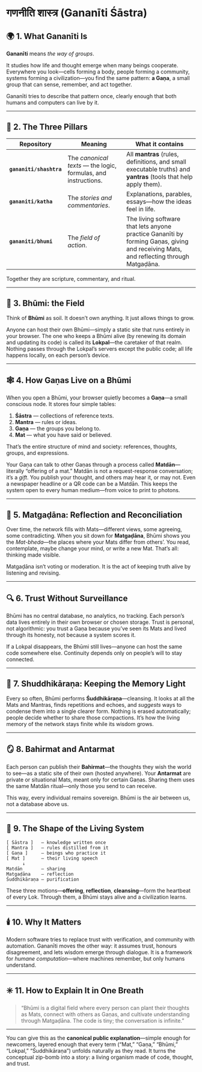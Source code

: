 # गणनीति शास्त्र (Gananīti Śāstra)

## 🌍 1.  What Gananīti Is

**Gananīti** means *the way of groups*.

It studies how life and thought emerge when many beings cooperate. Everywhere you look—cells forming a body, people forming a community, systems forming a civilization—you find the same pattern: **a Gaṇa**, a small group that can sense, remember, and act together.

Gananīti tries to describe that pattern once, clearly enough that both humans and computers can live by it.

---

## 🔹 2.  The Three Pillars

| Repository              | Meaning                                                        | What it contains                                                                                                                      |
| ----------------------- | -------------------------------------------------------------- | ------------------------------------------------------------------------------------------------------------------------------------- |
| **`gananiti/shashtra`** | The *canonical texts* — the logic, formulas, and instructions. | All **mantras** (rules, definitions, and small executable truths) and **yantras** (tools that help apply them).                       |
| **`gananiti/katha`**    | The *stories and commentaries*.                                | Explanations, parables, essays—how the ideas feel in life.                                                                            |
| **`gananiti/bhumi`**            | The *field of action*.                                         | The living software that lets anyone practice Gananīti by forming Gaṇas, giving and receiving Mats, and reflecting through Matgaḍāna. |

Together they are scripture, commentary, and ritual.

---

## 💠 3.  Bhūmi: the Field

Think of **Bhūmi** as soil.
It doesn’t own anything.
It just allows things to grow.

Anyone can host their own Bhūmi—simply a static site that runs entirely in your browser.
The one who keeps a Bhūmi alive (by renewing its domain and updating its code) is called its **Lokpal**—the caretaker of that realm.
Nothing passes through the Lokpal’s servers except the public code; all life happens locally, on each person’s device.

---

## 🕸️ 4.  How Gaṇas Live on a Bhūmi

When you open a Bhūmi, your browser quietly becomes a **Gaṇa**—a small conscious node.
It stores four simple tables:

1. **Śāstra** — collections of reference texts.
2. **Mantra** — rules or ideas.
3. **Gaṇa** — the groups you belong to.
4. **Mat** — what you have said or believed.

That’s the entire structure of mind and society: references, thoughts, groups, and expressions.

Your Gaṇa can talk to other Gaṇas through a process called **Matdān**—literally “offering of a mat.”
Matdān is not a request-response conversation; it’s a *gift*.
You publish your thought, and others may hear it, or may not.
Even a newspaper headline or a QR code can be a Matdān.
This keeps the system open to every human medium—from voice to print to photons.

---

## 🔄 5.  Matgaḍāna: Reflection and Reconciliation

Over time, the network fills with Mats—different views, some agreeing, some contradicting.
When you sit down for **Matgaḍāna**, Bhūmi shows you the *Mat-bheda*—the places where your Mats differ from others’.
You read, contemplate, maybe change your mind, or write a new Mat.
That’s all: thinking made visible.

Matgaḍāna isn’t voting or moderation.
It is the act of keeping truth alive by listening and revising.

---

## 🔍 6.  Trust Without Surveillance

Bhūmi has no central database, no analytics, no tracking.
Each person’s data lives entirely in their own browser or chosen storage.
Trust is personal, not algorithmic: you trust a Gaṇa because you’ve seen its Mats and lived through its honesty, not because a system scores it.

If a Lokpal disappears, the Bhūmi still lives—anyone can host the same code somewhere else.
Continuity depends only on people’s will to stay connected.

---

## 🧩 7.  Shuddhikāraṇa: Keeping the Memory Light

Every so often, Bhūmi performs **Śuddhikāraṇa**—cleansing.
It looks at all the Mats and Mantras, finds repetitions and echoes, and *suggests* ways to condense them into a single clearer form.
Nothing is erased automatically; people decide whether to share those compactions.
It’s how the living memory of the network stays finite while its wisdom grows.

---

## 🪞 8.  Bahirmat and Antarmat

Each person can publish their **Bahirmat**—the thoughts they wish the world to see—as a static site of their own (hosted anywhere).
Your **Antarmat** are private or situational Mats, meant only for certain Gaṇas.
Sharing them uses the same Matdān ritual—only those you send to can receive.

This way, every individual remains sovereign.
Bhūmi is the air between us, not a database above us.

---

## 🌳 9.  The Shape of the Living System

```
[ Śāstra ]   — knowledge written once
[ Mantra ]   — rules distilled from it
[ Gaṇa ]     — beings who practice it
[ Mat ]      — their living speech
      ↓
Matdān       — sharing
Matgaḍāna    — reflection
Śuddhikāraṇa — purification
```

These three motions—**offering**, **reflection**, **cleansing**—form the heartbeat of every Lok.
Through them, a Bhūmi stays alive and a civilization learns.

---

## 🕯️ 10.  Why It Matters

Modern software tries to replace trust with verification, and community with automation.
Gananīti moves the other way: it assumes trust, honours disagreement, and lets wisdom emerge through dialogue.
It is a framework for *humane computation*—where machines remember, but only humans understand.

---

## ✳️ 11.  How to Explain It in One Breath

> “Bhūmi is a digital field where every person can plant their thoughts as Mats, connect with others as Gaṇas, and cultivate understanding through Matgaḍāna.
> The code is tiny; the conversation is infinite.”

---

You can give this as the **canonical public explanation**—simple enough for newcomers, layered enough that every term (“Mat,” “Gaṇa,” “Bhūmi,” “Lokpal,” “Śuddhikāraṇa”) unfolds naturally as they read. It turns the conceptual zip-bomb into a story: a living organism made of code, thought, and trust.
